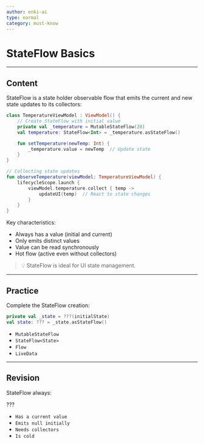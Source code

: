 ```yaml
---
author: enki-ai
type: normal
category: must-know
---
```


# StateFlow Basics

---
## Content

StateFlow is a state holder observable flow that emits the current and new state updates to its collectors:

```kotlin
class TemperatureViewModel : ViewModel() {
    // Create StateFlow with initial value
    private val _temperature = MutableStateFlow(20)
    val temperature: StateFlow<Int> = _temperature.asStateFlow()

    fun setTemperature(newTemp: Int) {
        _temperature.value = newTemp  // Update state
    }
}

// Collecting state updates
fun observeTemperature(viewModel: TemperatureViewModel) {
    lifecycleScope.launch {
        viewModel.temperature.collect { temp ->
            updateUI(temp)  // React to state changes
        }
    }
}
```

Key characteristics:
- Always has a value (initial and current)
- Only emits distinct values
- Value can be read synchronously
- Hot flow (active even without collectors)

> 💡 StateFlow is ideal for UI state management.

---

## Practice

Complete the StateFlow creation:

```kotlin
private val _state = ???(initialState)
val state: ??? = _state.asStateFlow()
```

- `MutableStateFlow`
- `StateFlow<State>`
- `Flow`
- `LiveData`

---

## Revision

StateFlow always:

???

- `Has a current value`
- `Emits null initially`
- `Needs collectors`
- `Is cold`
